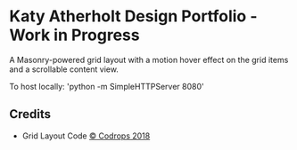 # Katy Atherholt Design Portfolio - Work in Progress

A Masonry-powered grid layout with a motion hover effect on the grid items and a scrollable content view.

To host locally: 'python -m SimpleHTTPServer 8080'

## Credits

- Grid Layout Code [© Codrops 2018](http://www.codrops.com)
